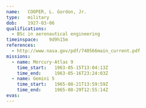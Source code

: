 ```yaml
---
name:	COOPER, L. Gordon, Jr.
type:	military
dob:	1927-03-06
qualifications:
  - BSc in aeronautical engineering
timeinspace:	9d9h15m
references:
  - http://www.nasa.gov/pdf/740566main_current.pdf
missions:
  - name: Mercury-Atlas 9
    time_start:   1963-05-15T13:04:13Z
    time_end:     1963-05-16T23:24:03Z
  - name: Gemini 5
    time_start:   1965-08-21T13:59:59Z
    time_end:     1965-08-29T12:55:14Z
evas:
---
```

